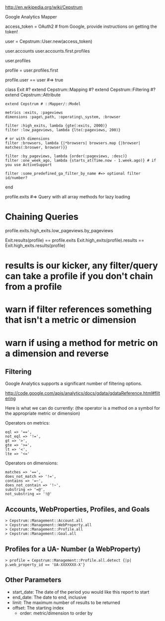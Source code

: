 http://en.wikipedia.org/wiki/Cepstrum

Google Analytics Mapper

access\_token = OAuth2 # from Google, provide instructions on getting the token!

user = Cepstrum::User.new(access\_token)

user.accounts
user.accounts.first.profiles

user.profiles

profile = user.profiles.first

profile.user == user #=> true

class Exit
	#? extend Cepstrum::Mapping
	#? extend Cepstrum::Filtering
	#? extend Cepstrum::Attribute

	extend Cepstrum # ::Mapper/::Model

	metrics :exits, :pageviews
	dimensions :page\_path, :operating\_system, :browser

	filter :high_exits, lambda {gte(:exits, 2000)}
	filter :low_pageviews, lambda {lte(:pageviews, 200)}

	# or with dimensions
	filter :browsers, lambda {|*browsers| browsers.map {|browser| matches(:broswer, browser)}}

	filter :by_pageviews, lambda {order(:pageviews, :desc)}
	filter :one_week_ago, lambda {starts_at(Time.now - 1.week.ago)} # if you use ActiveSupport

	filter :some_predefined_ga_filter_by_name #=> optional filter id/number?
end

profile.exits #=> Query with all array methods for lazy loading

# Chaining Queries
profile.exits.high\_exits.low\_pageviews.by\_pageviews

Exit.results(profile) == profile.exits
Exit.high\_exits(profile).results == Exit.high\_exits.results(profile)

# results is our kicker, any filter/query can take a profile if you don't chain from a profile

# warn if filter references something that isn't a metric or dimension
# warn if using a method for metric on a dimension and reverse

Filtering
---------

  Google Analytics supports a significant number of filtering options.

  http://code.google.com/apis/analytics/docs/gdata/gdataReference.html#filtering

  Here is what we can do currently:
  (the operator is a method on a symbol for the appropriate metric or dimension)

  Operators on metrics:

    eql => '==',
    not_eql => '!=',
    gt => '>',
    gte => '>=',
    lt => '<',
    lte => '<='

  Operators on dimensions:

    matches => '==',
    does_not_match => '!=',
    contains => '=~',
    does_not_contain => '!~',
    substring => '=@',
    not_substring => '!@'

Accounts, WebProperties, Profiles, and Goals
--------------------------------------------

    > Cepstrum::Management::Account.all
    > Cepstrum::Management::WebProperty.all
    > Cepstrum::Management::Profile.all
    > Cepstrum::Management::Goal.all

Profiles for a UA- Number (a WebProperty)
-----------------------------------------

    > profile = Cepstrum::Management::Profile.all.detect {|p| p.web_property_id == 'UA-XXXXXXX-X'}

Other Parameters
----------------

  * start_date: The date of the period you would like this report to start
  * end_date: The date to end, inclusive
  * limit: The maximum number of results to be returned
  * offset: The starting index
	* order: metric/dimension to order by
